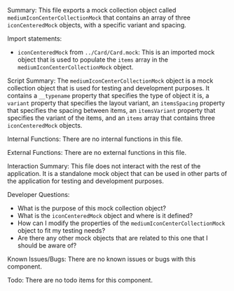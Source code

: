 Summary:
This file exports a mock collection object called `mediumIconCenterCollectionMock` that contains an array of three `iconCenteredMock` objects, with a specific variant and spacing.

Import statements:
- `iconCenteredMock` from `../Card/Card.mock`: This is an imported mock object that is used to populate the `items` array in the `mediumIconCenterCollectionMock` object.

Script Summary:
The `mediumIconCenterCollectionMock` object is a mock collection object that is used for testing and development purposes. It contains a `__typename` property that specifies the type of object it is, a `variant` property that specifies the layout variant, an `itemsSpacing` property that specifies the spacing between items, an `itemsVariant` property that specifies the variant of the items, and an `items` array that contains three `iconCenteredMock` objects.

Internal Functions:
There are no internal functions in this file.

External Functions:
There are no external functions in this file.

Interaction Summary:
This file does not interact with the rest of the application. It is a standalone mock object that can be used in other parts of the application for testing and development purposes.

Developer Questions:
- What is the purpose of this mock collection object?
- What is the `iconCenteredMock` object and where is it defined?
- How can I modify the properties of the `mediumIconCenterCollectionMock` object to fit my testing needs?
- Are there any other mock objects that are related to this one that I should be aware of? 

Known Issues/Bugs:
There are no known issues or bugs with this component.

Todo:
There are no todo items for this component.
